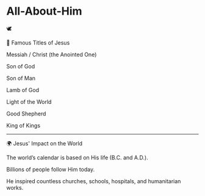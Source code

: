 # All-About-Him


🕊️  

📜 Famous Titles of Jesus

Messiah / Christ (the Anointed One)

Son of God

Son of Man

Lamb of God

Light of the World

Good Shepherd

King of Kings



---

🌍 Jesus' Impact on the World

The world’s calendar is based on His life (B.C. and A.D.).

Billions of people follow Him today.

He inspired countless churches, schools, hospitals, and humanitarian works.



